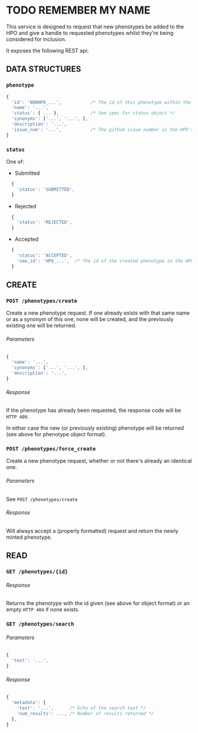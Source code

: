 TODO REMEMBER MY NAME
=====================

This service is designed to request that new phenotypes be added to the HPO and give a handle
to requested phenotypes whilst they're being considered for inclusion.

It exposes the following REST api:

DATA STRUCTURES
---------------

### `phenotype`

```javascript
{
  'id': 'NONHPO_...',           /* The id of this phenotype within the request service */
  'name': '...',
  'status': { ... },            /* See spec for status object */
  'synonyms': ['...', '...', ],
  'description': '...',
  'issue_num': '...',           /* The github issue number in the HPO's github */
}
```

### `status`

One of:

- Submitted
```javascript
  {
    'status': 'SUBMITTED',
  }
```
- Rejected

```javascript
  {
    'status': 'REJECTED',
  }
```

- Accepted

```javascript
  {
    'status': 'ACCEPTED',
    'new_id': 'HPO_...',  /* The id of the created phenotype in the HPO */
  }
```

CREATE
------

### `POST /phenotypes/create`

Create a new phenotype request.
If one already exists with that same name or as a synonym of this one, none will be
created, and the previously existing one will be returned.

###### Parameters

```javascript
{
  'name': '...',
  'synonyms': ['...', '...', ],
  'description': '...',
}
```

###### Response

If the phenotype has already been requested, the response code will be `HTTP 409`.

In either case the new (or previously existing) phenotype will be returned
(see above for phenotype object format).

### `POST /phenotypes/force_create`

Create a new phenotype request, whether or not there's already an identical one.

###### Parameters

See `POST /phenotypes/create`

###### Response

Will always accept a (properly formatted) request and return the newly minted phenotype.


READ
----

### `GET /phenotypes/{id}`

###### Response

Returns the phenotype with the id given (see above for object format) or an empty `HTTP 404` if none exists.

### `GET /phenotypes/search`

###### Parameters

```javascript
{
  'text': '...',
}
```

###### Response

```javascript
{
  'metadata': {
    'text': '...',      /* Echo of the search text */
    'num_results': ..., /* Number of results returned */
  },
}
```
